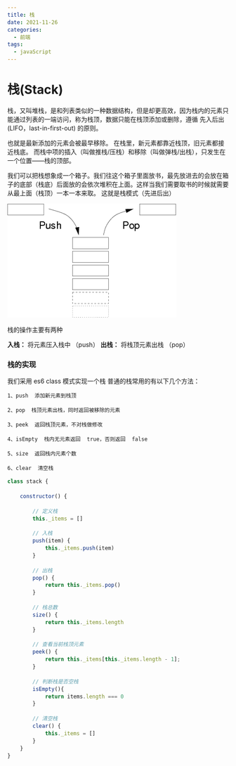 ```yaml
---
title: 栈
date: 2021-11-26
categories:
  - 前端
tags:
  - javaScript
---
```


# 栈(Stack)

栈，又叫堆栈，是和列表类似的一种数据结构，但是却更高效，因为栈内的元素只能通过列表的一端访问，称为栈顶，数据只能在栈顶添加或删除，遵循 先入后出(LIFO，last-in-first-out) 的原则。

也就是最新添加的元素会被最早移除。
在栈里，新元素都靠近栈顶，旧元素都接近栈底。
而栈中项的插入（叫做推栈/压栈）和移除（叫做弹栈/出栈），只发生在一个位置——栈的顶部。

我们可以把栈想象成一个箱子。我们往这个箱子里面放书，最先放进去的会放在箱子的底部（栈底）后面放的会依次堆积在上面。这样当我们需要取书的时候就需要从最上面（栈顶）一本一本来取。
这就是栈模式（先进后出）

<img class="zoom-custom-imgs" src="./img/2019131115228078.png" alt="An iamge" >

栈的操作主要有两种

**入栈：** 将元素压入栈中 （push）
**出栈：** 将栈顶元素出栈 （pop）

### 栈的实现

我们采用 es6 class 模式实现一个栈
普通的栈常用的有以下几个方法：

    1、push  添加新元素到栈顶

    2、pop  栈顶元素出栈，同时返回被移除的元素

    3、peek  返回栈顶元素，不对栈做修改

    4、isEmpty  栈内无元素返回  true，否则返回  false

    5、size  返回栈内元素个数

    6、clear  清空栈

```javaScript
class stack {

    constructor() {

        // 定义栈
        this._items = []

        // 入栈
        push(item) {
            this._items.push(item)
        }

        // 出栈
        pop() {
            return this._items.pop()
        }

        // 栈总数
        size() {
            return this._items.length
        }

        // 查看当前栈顶元素
        peek() {
            return this._items[this._items.length - 1];
        }

        // 判断栈是否空栈
        isEmpty(){
            return items.length === 0
        }

        // 清空栈
        clear() {
            this._items = []
        }
    }
}

```
